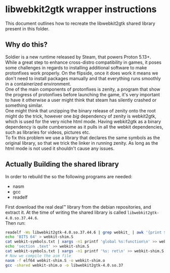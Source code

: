 # libwebkit2gtk wrapper instructions

This document outlines how to recreate the libwebkit2gtk shared library
present in this folder.

## Why do this?
Soldier is a new runtime released by Steam, that powers Proton 5.13+.  
While a great step to enhance cross-distro compatibility in games, it poses
some challenges in regards to installing additional software to make protonfixes
work properly. On the flipside, once it does work it means we don't need to
install packages manually and that everything runs smoothly in a containerized
environment.  
One of the main components of protonfixes is zenity, a program that show the progress
of protonfixes before launching the game, it's very important to have it
otherwise a user might think that steam has silently crashed or something similar.  
One might think that unzipping the binary release of zenity onto the root might
do the trick, however one *big* dependency of zenity is webkit2gtk, which is
used for the very niche html mode. Having webkit2gtk as a binary dependency is
quite cumbersome as it pulls in all the webkit dependencies, such as libraries
for videos, pictures etc.  
To fix this problem we use a library that declares the same symbols as the 
original library, so that we trick the linker in running zenity. As long
as the html mode is not used it shouldn't cause any issues.

## Actually Building the shared library

In order to rebuild the so the following programs are needed:

* nasm
* gcc
* readelf

First download the real deal™ library from the debian repositories, and extract
it. At the time of writing the shared library is called `libwebkit2gtk-4.0.so.37.44.6`.  
Then run:

``` bash
readelf -Ws libwebkit2gtk-4.0.so.37.44.6 | grep webkit_ | awk '{print $8}' > webkit-symbols.txt
echo 'BITS 64' > webkit-shim.S
cat webkit-symbols.txt | xargs -n1 printf 'global %s:function\n' >> webkit-shim.S
echo 'section .text' >> webkit-shim.S
cat webkit-symbols.txt | xargs -n1 printf '%s: ret\n' >> webkit-shim.S
# Now we compile the asm file
nasm -f elf64 webkit-shim.S -o webkit-shim.o
gcc -shared webkit-shim.o -o libwebkit2gtk-4.0.so.37
```
